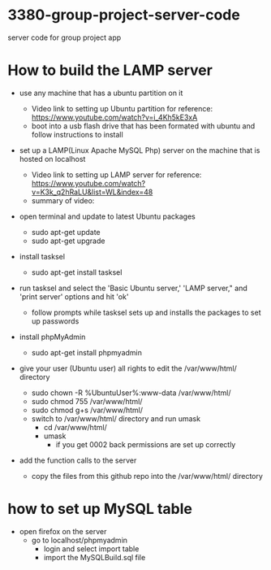 # 3380-group-project-server-code
server code for group project app


# How to build the LAMP server

* use any machine that has a ubuntu partition on it<br>
  * Video link to setting up Ubuntu partition for reference: https://www.youtube.com/watch?v=i_4Kh5kE3xA<br>
  * boot into a usb flash drive that has been formated with ubuntu and follow instructions to install<br>

* set up a LAMP(Linux Apache MySQL Php) server on the machine that is hosted on localhost<br>
  * Video link to setting up LAMP server for reference: https://www.youtube.com/watch?v=K3k_q2hRaLU&list=WL&index=48<br>
  * summary of video:<br>
 * open terminal and update to latest Ubuntu packages<br>
    * sudo apt-get update<br>
    * sudo apt-get upgrade<br>
  * install tasksel<br>
    * sudo apt-get install tasksel<br>
  * run tasksel and select the 'Basic Ubuntu server,' 'LAMP server," and 'print server' options and hit 'ok'<br>
    * follow prompts while tasksel sets up and installs the packages to set up passwords<br>
  * install phpMyAdmin<br> 
    * sudo apt-get install phpmyadmin<br>
  * give your user (Ubuntu user) all rights to edit the /var/www/html/ directory<br>
    * sudo chown -R %UbuntuUser%:www-data /var/www/html/<br>
    * sudo chmod 755 /var/www/html/<br>
    * sudo chmod g+s /var/www/html/<br>
    * switch to /var/www/html/ directory and run umask<br>
      * cd /var/www/html/<br>
      * umask<br>
        * if you get 0002 back permissions are set up correctly<br>
 * add the function calls to the server
   * copy the files from this github repo into the /var/www/html/ directory 
# how to set up MySQL table 
* open firefox on the server
  * go to localhost/phpmyadmin
    * login and select import table
    * import the MySQLBuild.sql file
